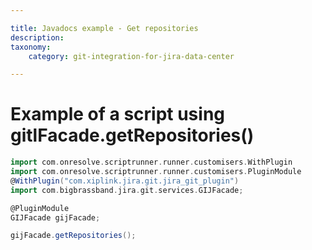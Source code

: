 ```yaml
---

title: Javadocs example - Get repositories
description:
taxonomy:
    category: git-integration-for-jira-data-center

---
```


# Example of a script using gitlFacade.getRepositories()

```groovy
import com.onresolve.scriptrunner.runner.customisers.WithPlugin
import com.onresolve.scriptrunner.runner.customisers.PluginModule
@WithPlugin("com.xiplink.jira.git.jira_git_plugin")
import com.bigbrassband.jira.git.services.GIJFacade;

@PluginModule
GIJFacade gijFacade;

gijFacade.getRepositories();
```
